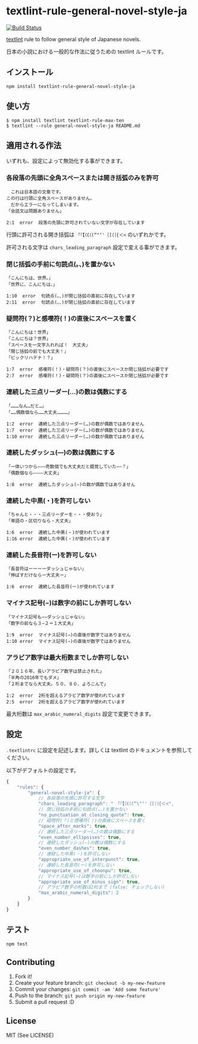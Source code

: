 # textlint-rule-general-novel-style-ja

[![Build Status](https://travis-ci.org/io-monad/textlint-rule-general-novel-style-ja.svg?branch=master)](https://travis-ci.org/io-monad/textlint-rule-general-novel-style-ja)

[textlint](https://github.com/textlint/textlint) rule to follow general style of Japanese novels.

日本の小説における一般的な作法に従うための textlint ルールです。

## インストール

    npm install textlint-rule-general-novel-style-ja

## 使い方

    $ npm install textlint textlint-rule-max-ten
    $ textlint --rule general-novel-style-ja README.md

## 適用される作法

いずれも、設定によって無効化する事ができます。

### 各段落の先頭に全角スペースまたは開き括弧のみを許可

```
　これは日本語の文章です。
この行は行頭に全角スペースがありません。
　だからエラーになってしまいます。
「会話文は問題ありません」
```

```
2:1  error  段落の先頭に許可されていない文字が存在しています
```

行頭に許可される開き括弧は `「『【〈《（(“"‘'［[〔｛{＜<` のいずれかです。

許可される文字は `chars_leading_paragraph` 設定で変える事ができます。

### 閉じ括弧の手前に句読点(。、)を置かない

```
「こんにちは、世界。」
「世界に、こんにちは、」
```

```
1:10  error  句読点(。、)が閉じ括弧の直前に存在しています
2:11  error  句読点(。、)が閉じ括弧の直前に存在しています
```

### 疑問符(？)と感嘆符(！)の直後にスペースを置く

```
「こんにちは！世界」
「こんにちは？世界」
「スペースを一文字入れれば！　大丈夫」
「閉じ括弧の前でも大丈夫！」
「ビックリハテナ！？」
```

```
1:7  error  感嘆符(！)・疑問符(？)の直後にスペースか閉じ括弧が必要です
2:7  error  感嘆符(！)・疑問符(？)の直後にスペースか閉じ括弧が必要です
```

### 連続した三点リーダー(…)の数は偶数にする

```
「………なん…だと…」
「……偶数個なら……大丈夫…………」
```

```
1:2  error  連続した三点リーダー(…)の数が偶数ではありません
1:7  error  連続した三点リーダー(…)の数が偶数ではありません
1:10 error  連続した三点リーダー(…)の数が偶数ではありません
```

### 連続したダッシュ(―)の数は偶数にする

```
「一体いつから―――奇数個でも大丈夫だと錯覚していた――？」
「偶数個なら――――大丈夫」
```

```
1:8  error  連続したダッシュ(―)の数が偶数ではありません
```

### 連続した中黒(・)を許可しない

```
「ちゃんと・・・三点リーダーを・・・使おう」
「単語の・区切りなら・大丈夫」
```

```
1:6  error  連続した中黒(・)が使われています
1:16 error  連続した中黒(・)が使われています
```

### 連続した長音符(ー)を許可しない

```
「長音符はーーーーダッシュじゃない」
「伸ばすだけならー大丈夫ー」
```

```
1:6  error  連続した長音符(ー)が使われています
```

### マイナス記号(−)は数字の前にしか許可しない

```
「マイナス記号も−−ダッシュじゃない」
「数字の前なら３−２＝１大丈夫」
```

```
1:9  error  マイナス記号(−)の直後が数字ではありません
1:10 error  マイナス記号(−)の直後が数字ではありません
```

### アラビア数字は最大桁数までしか許可しない

```
「２０１６年、長いアラビア数字は禁止された」
「半角の2016年でもダメ」
「２桁までなら大丈夫。５０、８０、よろこんで」
```

```
1:2  error  2桁を超えるアラビア数字が使われています
2:5  error  2桁を超えるアラビア数字が使われています
```

最大桁数は `max_arabic_numeral_digits` 設定で変更できます。

## 設定

`.textlintrc` に設定を記述します。詳しくは textlint のドキュメントを参照してください。

以下がデフォルトの設定です。

```js
{
    "rules": {
        "general-novel-style-ja": {
            // 各段落の先頭に許可する文字
            "chars_leading_paragraph": "　「『【〈《（(“\"‘'［[〔｛{＜<",
            // 閉じ括弧の手前に句読点(。、)を置かない
            "no_punctuation_at_closing_quote": true,
            // 疑問符(？)と感嘆符(！)の直後にスペースを置く
            "space_after_marks": true,
            // 連続した三点リーダー(…)の数は偶数にする
            "even_number_ellipsises": true,
            // 連続したダッシュ(―)の数は偶数にする
            "even_number_dashes": true,
            // 連続した中黒(・)を許可しない
            "appropriate_use_of_interpunct": true,
            // 連続した長音符(ー)を許可しない
            "appropriate_use_of_choonpu": true,
            // マイナス記号(−)は数字の前にしか許可しない
            "appropriate_use_of_minus_sign": true,
            // アラビア数字の桁数は2桁まで (false: チェックしない)
            "max_arabic_numeral_digits": 2
        }
    }
}
```

## テスト

    npm test

## Contributing

1. Fork it!
2. Create your feature branch: `git checkout -b my-new-feature`
3. Commit your changes: `git commit -am 'Add some feature'`
4. Push to the branch: `git push origin my-new-feature`
5. Submit a pull request :D

## License

MIT (See LICENSE)

